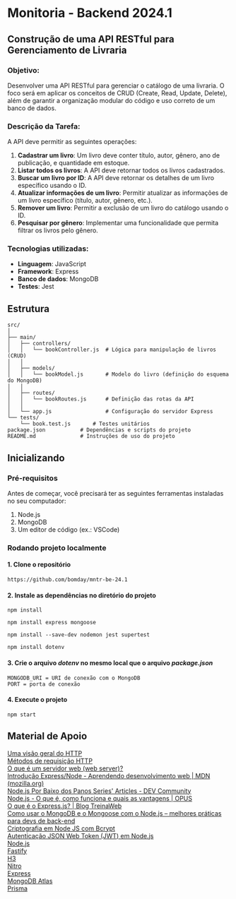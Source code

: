 # Monitoria - Backend 2024.1

## Construção de uma API RESTful para Gerenciamento de Livraria

### Objetivo:

Desenvolver uma API RESTful para gerenciar o catálogo de uma livraria. O foco será em aplicar os conceitos de CRUD (Create, Read, Update, Delete), além de garantir a organização modular do código e uso correto de um banco de dados.

### Descrição da Tarefa:

A API deve permitir as seguintes operações:

1. **Cadastrar um livro**: Um livro deve conter título, autor, gênero, ano de publicação, e quantidade em estoque.
2. **Listar todos os livros**: A API deve retornar todos os livros cadastrados.
3. **Buscar um livro por ID**: A API deve retornar os detalhes de um livro específico usando o ID.
4. **Atualizar informações de um livro**: Permitir atualizar as informações de um livro específico (título, autor, gênero, etc.).
5. **Remover um livro**: Permitir a exclusão de um livro do catálogo usando o ID.
6. **Pesquisar por gênero**: Implementar uma funcionalidade que permita filtrar os livros pelo gênero.

### Tecnologias utilizadas:

- **Linguagem**: JavaScript
- **Framework**: Express
- **Banco de dados**: MongoDB
- **Testes**: Jest

## Estrutura 

````
src/
│
├── main/
│   ├── controllers/
│   │   └── bookController.js  # Lógica para manipulação de livros (CRUD)
│   │
│   ├── models/
│   │   └── bookModel.js       # Modelo do livro (definição do esquema do MongoDB)
│   │
│   ├── routes/
│   │   └── bookRoutes.js      # Definição das rotas da API
│   │
│   └── app.js                 # Configuração do servidor Express
└── tests/
    └── book.test.js       # Testes unitários 
package.json           # Dependências e scripts do projeto
README.md              # Instruções de uso do projeto
````

## Inicializando 

### Pré-requisitos

Antes de começar, você precisará ter as seguintes ferramentas instaladas no seu computador:

1. Node.js
2. MongoDB
3. Um editor de código (ex.: VSCode)

### Rodando projeto localmente

#### 1. Clone o repositório

````
https://github.com/bomday/mntr-be-24.1
````

#### 2. Instale as dependências no diretório do projeto

````
npm install
````
````
npm install express mongoose
````
````
npm install --save-dev nodemon jest supertest
````
````
npm install dotenv
````

#### 3. Crie o arquivo _dotenv_ no mesmo local que o arquivo _package.json_

````
MONGODB_URI = URI de conexão com o MongoDB
PORT = porta de conexão
````

#### 4. Execute o projeto

````
npm start
````

## Material de Apoio

[Uma visão geral do HTTP](https://developer.mozilla.org/pt-BR/docs/Web/HTTP/Overview)
<br>
[Métodos de requisição HTTP](https://developer.mozilla.org/pt-BR/docs/Web/HTTP/Methods)
<br>
[O que é um servidor web (web server)?](https://developer.mozilla.org/pt-BR/docs/Learn/Common_questions/Web_mechanics/What_is_a_web_server)
<br>
[Introdução Express/Node - Aprendendo desenvolvimento web | MDN (mozilla.org)](https://developer.mozilla.org/pt-BR/docs/Learn/Server-side/Express_Nodejs/Introduction)
<br>
[Node.js Por Baixo dos Panos Series' Articles - DEV Community](https://dev.to/khaosdoctor/series/2080)
<br>
[Node.js - O que é, como funciona e quais as vantagens | OPUS](https://www.opus-software.com.br/node-js/)
<br>
[O que é o Express.js? | Blog TreinaWeb](https://www.treinaweb.com.br/blog/o-que-e-o-express-js)
<br>
[Como usar o MongoDB e o Mongoose com o Node.js – melhores práticas para devs de back-end](https://www.freecodecamp.org/portuguese/news/como-usar-o-mongodb-e-o-mongoose-com-o-node-js-melhores-praticas-para-devs-de-back-end/)
<br>
[Criptografia em Node JS com Bcrypt](https://hcode.com.br/blog/criptografia-em-node-js-com-a-lib-bcrypt)
<br>
[Autenticação JSON Web Token (JWT) em Node.js](https://www.luiztools.com.br/post/autenticacao-json-web-token-jwt-em-nodejs/)
<br>
[Node.js](https://nodejs.org/en/)
<br>
[Fastify](https://fastify.dev)
<br>
[H3](https://h3.unjs.io/)
<br>
[Nitro](https://nitro.unjs.io/)
<br>
[Express](https://expressjs.com/pt-br/)
<br>
[MongoDB Atlas](https://www.mongodb.com/cloud/atlas/)
<br>
[Prisma](https://prisma.io/)
<br>
